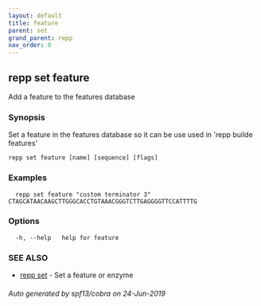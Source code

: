 ```yaml
---
layout: default
title: feature
parent: set
grand_parent: repp
nav_order: 0
---
```

## repp set feature

Add a feature to the features database

### Synopsis


Set a feature in the features database so it can be use used in 'repp builde features'

```
repp set feature [name] [sequence] [flags]
```

### Examples

```
  repp set feature "custom terminator 3" CTAGCATAACAAGCTTGGGCACCTGTAAACGGGTCTTGAGGGGTTCCATTTTG
```

### Options

```
  -h, --help   help for feature
```

### SEE ALSO

* [repp set](repp_set)	 - Set a feature or enzyme

###### Auto generated by spf13/cobra on 24-Jun-2019
